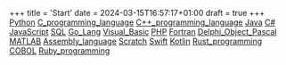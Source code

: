 +++
title = 'Start'
date = 2024-03-15T16:57:17+01:00
draft = true 
+++
[Python](posts/Python.md)
[C_programming_language](posts/C_programming_language.md)
[C++_programming_language](posts/C++_programming_language.md)
[Java](posts/Java.md)
[C#](posts/C#.md)
[JavaScript](posts/JavaScript.md)
[SQL](posts/SQL.md)
[Go_Lang](posts/Go_Lang.md)
[Visual_Basic](posts/Visual_Basic.md)
[PHP](posts/PHP.md)
[Fortran](posts/Fortran.md)
[Delphi_Object_Pascal](posts/Delphi_Object_Pascal.md)
[MATLAB](posts/MATLAB.md)
[Assembly_language](posts/Assembly_language.md)
[Scratch](posts/Scratch.md)
[Swift](posts/Swift.md)
[Kotlin](posts/Kotlin.md)
[Rust_programming](posts/Rust_programming.md)
[COBOL](posts/COBOL.md)
[Ruby_programming](posts/Ruby_programming.md)
